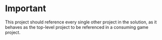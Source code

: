 # Important

This project should reference every single other project in the solution, as it behaves as the top-level project to be referenced in a consuming game project.